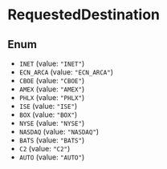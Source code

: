 # RequestedDestination

## Enum

* `INET` (value: `"INET"`)
* `ECN_ARCA` (value: `"ECN_ARCA"`)
* `CBOE` (value: `"CBOE"`)
* `AMEX` (value: `"AMEX"`)
* `PHLX` (value: `"PHLX"`)
* `ISE` (value: `"ISE"`)
* `BOX` (value: `"BOX"`)
* `NYSE` (value: `"NYSE"`)
* `NASDAQ` (value: `"NASDAQ"`)
* `BATS` (value: `"BATS"`)
* `C2` (value: `"C2"`)
* `AUTO` (value: `"AUTO"`)
